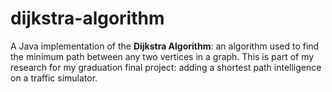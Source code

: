 # dijkstra-algorithm
A Java implementation of the __Dijkstra Algorithm__: an algorithm used to find the minimum path between any two vertices in a graph. 
This is part of my research for my graduation final project: adding a shortest path intelligence on a traffic simulator.

